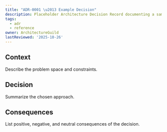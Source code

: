 ```yaml
---
title: "ADR-0001 \u2013 Example Decision"
description: Placeholder Architecture Decision Record documenting a sample decision.
tags:
  - adr
  - reference
owner: ArchitectureGuild
lastReviewed: '2025-10-26'
---
```

## Context

Describe the problem space and constraints.

## Decision

Summarize the chosen approach.

## Consequences

List positive, negative, and neutral consequences of the decision.
